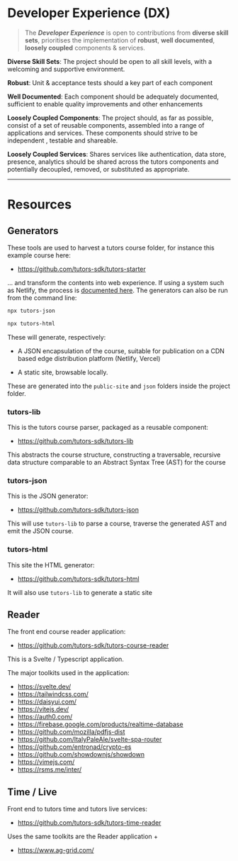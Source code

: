 # Developer Experience (DX)

> The ***Developer Experience*** is open to contributions from **diverse skill sets**, prioritises the implementation of **robust**, **well documented**, **loosely coupled** components & services.

**Diverse Skill Sets**: The project should be open to all skill levels, with a welcoming and supportive environment.

**Robust**: Unit & acceptance tests should a key part of each component

**Well Documented**: Each component should be adequately documented, sufficient to enable quality improvements and other enhancements

**Loosely Coupled Components**: The project should, as far as possible, consist of a set of reusable components, assembled into a range of applications and services. These components should strive to be independent , testable and shareable.

**Loosely Coupled Services**: Shares services like authentication, data store, presence, analytics should be shared across the tutors components and potentially decoupled, removed, or substituted as appropriate.

---

# Resources

## Generators

These tools are used to harvest a tutors course folder, for instance this example course here:

- <https://github.com/tutors-sdk/tutors-starter>

... and transform the contents into web experience. If using a system such as Netlify, the process is [documented here](https://reader.tutors.dev/#/lab/tutors-docs.netlify.app/topic-01-create/unit-1/book-a/Netlify). The generators can also be run from the command line:

~~~bash
npx tutors-json
~~~

~~~bash
npx tutors-html
~~~

These will generate, respectively:

- A JSON encapsulation of the course, suitable for publication on a CDN based edge distribution platform (Netlify, Vercel)

- A static site, browsable locally.

These are generated into the `public-site` and `json` folders inside the project folder.

### tutors-lib

This is the tutors course parser, packaged as a reusable component:

- <https://github.com/tutors-sdk/tutors-lib>

This abstracts the course structure, constructing a traversable, recursive data structure comparable to an Abstract Syntax Tree (AST) for the course

### tutors-json

This is the JSON generator:

- <https://github.com/tutors-sdk/tutors-json>

This will use `tutors-lib` to parse a course, traverse the generated AST and emit the JSON course.

### tutors-html

This site the HTML generator:

- <https://github.com/tutors-sdk/tutors-html>

It will also use `tutors-lib` to generate a static site



## Reader

The front end course reader application:

- <https://github.com/tutors-sdk/tutors-course-reader>

This is a Svelte / Typescript application. 

The major toolkits used in the application:

- <https://svelte.dev/>
- <https://tailwindcss.com/>
- <https://daisyui.com/>
- <https://vitejs.dev/>
- <https://auth0.com/>
- <https://firebase.google.com/products/realtime-database>
- <https://github.com/mozilla/pdfjs-dist>
- <https://github.com/ItalyPaleAle/svelte-spa-router>
- <https://github.com/entronad/crypto-es>
- <https://github.com/showdownjs/showdown>
- <https://vimejs.com/>
- <https://rsms.me/inter/>



## Time / Live

Front end to tutors time and tutors live services:

- <https://github.com/tutors-sdk/tutors-time-reader>


Uses the same toolkits are the Reader application +

- <https://www.ag-grid.com/>

